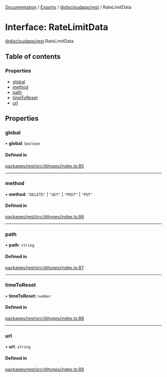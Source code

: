 [Documentation](../README.md) / [Exports](../modules.md) / [@discloudapp/rest](../modules/discloudapp_rest.md) / RateLimitData

# Interface: RateLimitData

[@discloudapp/rest](../modules/discloudapp_rest.md).RateLimitData

## Table of contents

### Properties

- [global](discloudapp_rest.RateLimitData.md#global)
- [method](discloudapp_rest.RateLimitData.md#method)
- [path](discloudapp_rest.RateLimitData.md#path)
- [timeToReset](discloudapp_rest.RateLimitData.md#timetoreset)
- [url](discloudapp_rest.RateLimitData.md#url)

## Properties

### global

• **global**: `boolean`

#### Defined in

[packages/rest/src/@types/index.ts:85](https://github.com/discloud/discloud.app/blob/99d4db4/packages/rest/src/@types/index.ts#L85)

___

### method

• **method**: ``"DELETE"`` \| ``"GET"`` \| ``"POST"`` \| ``"PUT"``

#### Defined in

[packages/rest/src/@types/index.ts:86](https://github.com/discloud/discloud.app/blob/99d4db4/packages/rest/src/@types/index.ts#L86)

___

### path

• **path**: `string`

#### Defined in

[packages/rest/src/@types/index.ts:87](https://github.com/discloud/discloud.app/blob/99d4db4/packages/rest/src/@types/index.ts#L87)

___

### timeToReset

• **timeToReset**: `number`

#### Defined in

[packages/rest/src/@types/index.ts:88](https://github.com/discloud/discloud.app/blob/99d4db4/packages/rest/src/@types/index.ts#L88)

___

### url

• **url**: `string`

#### Defined in

[packages/rest/src/@types/index.ts:89](https://github.com/discloud/discloud.app/blob/99d4db4/packages/rest/src/@types/index.ts#L89)
